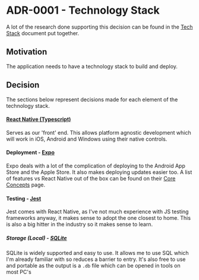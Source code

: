 # ADR-0001 - Technology Stack
A lot of the research done supporting this decision can be found in the [Tech Stack](../tech-stack.md) document put together.

## Motivation
The application needs to have a technology stack to build and deploy.

## Decision
The sections below represent decisions made for each element of the technology stack.

#### [React Native (Typescript)](https://reactnative.dev/)
Serves as our 'front' end. This allows platform agnostic development which will work in iOS, Android and Windows using their native controls.

#### Deployment - [Expo](https://docs.expo.dev/faq/)
Expo deals with a lot of the complication of deploying to the Android App Store and the Apple Store. It also makes deploying updates easier too. A list of features vs React Native out of the box can be found on their [Core Concepts](https://docs.expo.dev/core-concepts/) page.

#### Testing - [Jest](https://jestjs.io/)
Jest comes with React Native, as I've not much experience with JS testing frameworks anyway, it makes sense to adopt the one closest to home. This is also a big hitter in the industry so it makes sense to learn.

##### Storage (Local) -  [SQLite](https://www.sqlite.org/)
SQLite is widely supported and easy to use. It allows me to use SQL which I'm already familiar with so reduces a barrier to entry. It's also free to use and portable as the output is a `.db` file which can be opened in tools on most PC's

